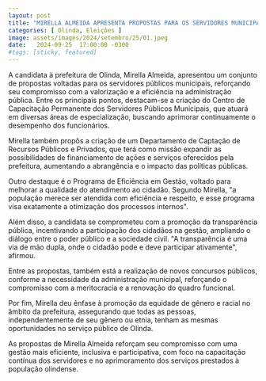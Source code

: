 ```yaml
---
layout: post
title: "MIRELLA ALMEIDA APRESENTA PROPOSTAS PARA OS SERVIDORES MUNICIPAIS DE OLINDA"
categories: [ Olinda, Eleições ]
image: assets/images/2024/setembro/25/01.jpeg
date:   2024-09-25  17:00:00 -0300
#tags: [sticky, featured]
---
```

A candidata à prefeitura de Olinda, Mirella Almeida, apresentou um conjunto de propostas voltadas para os servidores públicos municipais, reforçando seu compromisso com a valorização e a eficiência na administração pública. Entre os principais pontos, destacam-se a criação do Centro de Capacitação Permanente dos Servidores Públicos Municipais, que atuará em diversas áreas de especialização, buscando aprimorar continuamente o desempenho dos funcionários.

Mirella também propôs a criação de um Departamento de Captação de Recursos Públicos e Privados, que terá como missão expandir as possibilidades de financiamento de ações e serviços oferecidos pela prefeitura, aumentando a abrangência e o impacto das políticas públicas.

Outro destaque é o Programa de Eficiência em Gestão, voltado para melhorar a qualidade do atendimento ao cidadão. Segundo Mirella, "a população merece ser atendida com eficiência e respeito, e esse programa visa exatamente a otimização dos processos internos".

Além disso, a candidata se comprometeu com a promoção da transparência pública, incentivando a participação dos cidadãos na gestão, ampliando o diálogo entre o poder público e a sociedade civil. "A transparência é uma via de mão dupla, onde o cidadão pode e deve participar ativamente", afirmou.

Entre as propostas, também está a realização de novos concursos públicos, conforme a necessidade da administração municipal, reforçando o compromisso com a meritocracia e a renovação do quadro funcional.

Por fim, Mirella deu ênfase à promoção da equidade de gênero e racial no âmbito da prefeitura, assegurando que todas as pessoas, independentemente de seu gênero ou etnia, tenham as mesmas oportunidades no serviço público de Olinda.

As propostas de Mirella Almeida reforçam seu compromisso com uma gestão mais eficiente, inclusiva e participativa, com foco na capacitação contínua dos servidores e no aprimoramento dos serviços prestados à população olindense.